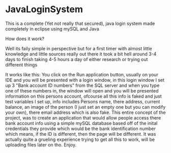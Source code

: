 # JavaLoginSystem
This is a complete (Yet not really that secured), java login system made completely in eclipse using mySQL and Java

How does it work?

Well its faily simple in perspective but for a first timer with almost little knowledge and little sources really out there it took a bit
hell around 3-4 days to finish taking 4-5 hours a day of either research or trying out different things

It works like this:
You click on the Run application button, usually on your IDE and you will be presented with a login window, in this login window I set up
3 "Bank account ID numbers" from the SQL server and when you type one of these numbers in, the window will open and you will be presented 
information on this persons account, ofcourse all this info is faked and just test variables I set up, info includes Persons name, there address, current balance, an image of the person (I just set an empty one but you can modify your own), there email address which is also fake. This entire concept of the project, was to create an application that would allow people access there bank account info using a simple mySQL database based off of the inital credentials they provide which would be the bank identification number which means, if the ID is different, then the page will be different. It was actually quite a grueling experience trying to get all this to work, will be uploading files later on tho. Enjoy.
